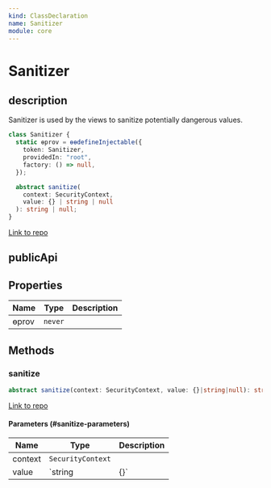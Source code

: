 ```yaml
---
kind: ClassDeclaration
name: Sanitizer
module: core
---
```


# Sanitizer

## description

Sanitizer is used by the views to sanitize potentially dangerous values.

```ts
class Sanitizer {
  static ɵprov = ɵɵdefineInjectable({
    token: Sanitizer,
    providedIn: "root",
    factory: () => null,
  });

  abstract sanitize(
    context: SecurityContext,
    value: {} | string | null
  ): string | null;
}
```

[Link to repo](https://github.com/timdeschryver/angular/blob/master/packages/core/src/sanitization/sanitizer.ts#L17-L25)

## publicApi

## Properties

| Name  | Type    | Description |
| ----- | ------- | ----------- |
| ɵprov | `never` |             |

## Methods

### sanitize

```ts
abstract sanitize(context: SecurityContext, value: {}|string|null): string|null;
```

[Link to repo](https://github.com/timdeschryver/angular/blob/master/packages/core/src/sanitization/sanitizer.ts#L18-L18)

#### Parameters (#sanitize-parameters)

| Name    | Type              | Description |
| ------- | ----------------- | ----------- |
| context | `SecurityContext` |             |
| value   | `string           | {}`         |  |
